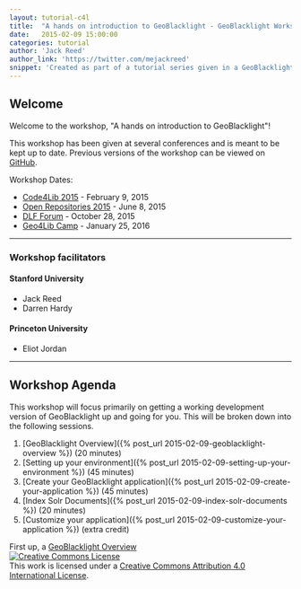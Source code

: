 ```yaml
---
layout: tutorial-c4l
title:  "A hands on introduction to GeoBlacklight - GeoBlacklight Workshop"
date:   2015-02-09 15:00:00
categories: tutorial
author: 'Jack Reed'
author_link: 'https://twitter.com/mejackreed'
snippet: 'Created as part of a tutorial series given in a GeoBlacklight Workshop'
---
```

## Welcome
Welcome to the workshop, "A hands on introduction to GeoBlacklight"!

This workshop has been given at several conferences and is meant to be kept up to date. Previous versions of the workshop can be viewed on [GitHub](https://github.com/geoblacklight/geoblacklight.github.io/tree/master/_posts).

Workshop Dates:

 - [Code4Lib 2015](http://wiki.code4lib.org/2015_Preconference_Proposals#A_hands-on_introduction_to_GeoBlacklight)  - February 9, 2015
 - [Open Repositories 2015](https://www.conftool.com/or2015/index.php?page=browseSessions&form_session=20&metadata=show&presentations=show) - June 8, 2015
 - [DLF Forum](https://dlfforum2015.sched.org/event/4ALf/a-hands-on-introduction-to-geoblacklight) - October 28, 2015
 - [Geo4Lib Camp](https://wiki.duraspace.org/display/hydra/Geo4LibCamp+2016) - January 25, 2016



<hr>

### Workshop facilitators

#### Stanford University

 - Jack Reed
 - Darren Hardy
 
#### Princeton University

 - Eliot Jordan

<hr>

## Workshop Agenda
This workshop will focus primarily on getting a working development version of GeoBlacklight up and going for you. This will be broken down into the following sessions.

  1. [GeoBlacklight Overview]({% post_url 2015-02-09-geoblacklight-overview %}) (20 minutes)
  1. [Setting up your environment]({% post_url 2015-02-09-setting-up-your-environment %}) (45 minutes)
  1. [Create your GeoBlacklight application]({% post_url 2015-02-09-create-your-application %}) (45 minutes)
  1. [Index Solr Documents]({% post_url 2015-02-09-index-solr-documents %}) (20 minutes)
  1. [Customize your application]({% post_url 2015-02-09-customize-your-application %}) (extra credit)

<div class='flash-notice'>
  First up, a <a href="{% post_url 2015-02-09-geoblacklight-overview %}">GeoBlacklight Overview</a>
</div>

<div class='license-block'>
  <div>
    <a rel="license" href="http://creativecommons.org/licenses/by/4.0/"><img alt="Creative Commons License" style="border-width:0" src="https://i.creativecommons.org/l/by/4.0/88x31.png" /></a><br />This work is licensed under a <a rel="license" href="http://creativecommons.org/licenses/by/4.0/">Creative Commons Attribution 4.0 International License</a>.
  </div>
</p>


[geoblacklight]:        http://geoblacklight.org
[geoblacklightproject]: /projects/geoblacklight
[geoblacklightschema]:  https://github.com/geoblacklight/geoblacklight-schema
[installruby]:          https://gorails.com/setup#ruby
[installrails]:         https://gorails.com/setup#rails
[installgit]:           https://gorails.com/setup#git
[rubyonrails]:          http://rubyonrails.org/
[blacklight]:           http://projectblacklight.org/
